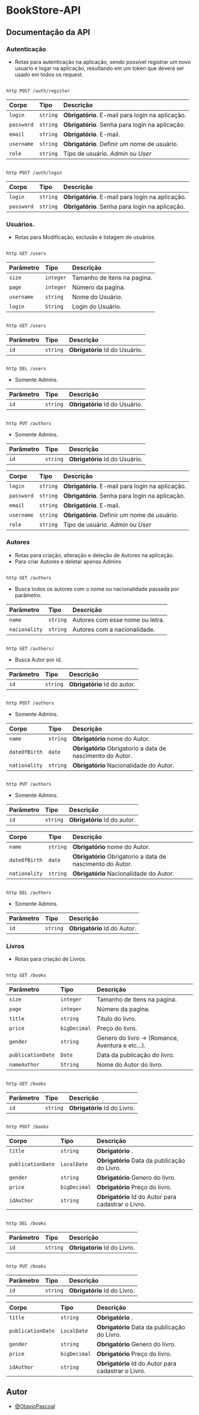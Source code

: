 # BookStore-API

## Documentação da API

### Autenticação

- Rotas para autenticação na aplicação, sendo possivel registrar um novo usuario e logar na aplicação, resultando em um token que deverá ser usado em todos os request.

##

``http
  POST /auth/register
``

| Corpo   | Tipo       | Descrição                           |
| :---------- | :--------- | :---------------------------------- |
| `login` | `string` | **Obrigatório**. E-mail para login na aplicação.  |
| `password` | `string` | **Obrigatório**. Senha para login na aplicação. |
| `email` | `string` | **Obrigatório**. E-mail. |
| `username` | `string` | **Obrigatório**. Definir um nome de usuário. |
| `role` | `string` | Tipo de usuário. *Admin* ou *User* |

##
``http
  POST /auth/login
``

| Corpo   | Tipo       | Descrição                           |
| :---------- | :--------- | :---------------------------------- |
| `login` | `string` | **Obrigatório**. E-mail para login na aplicação.  |
| `password` | `string` | **Obrigatório**. Senha para login na aplicação. |

### Usuários.

- Rotas para Modificação, exclusão e listagem de usuários.

##

``http
  GET /users
``

| Parâmetro   | Tipo       | Descrição                                   |
| :---------- | :--------- | :------------------------------------------ |
| `size`      | `integer` | Tamanho de itens na pagina. |
| `page`      | `integer` | Número da pagina. |
| `username`      | `string` | Nome do Usuário. |
| `login`      | `String` | Login do Usuário. |

##
``http
  GET /users
``

| Parâmetro   | Tipo       | Descrição                                   |
| :---------- | :--------- | :------------------------------------------ |
| `id`      | `string` | **Obrigatório** Id do Usuário. |


##
``http
  DEL /users
``
- Somente Admins.

| Parâmetro   | Tipo       | Descrição                                   |
| :---------- | :--------- | :------------------------------------------ |
| `id`      | `string` | **Obrigatório** Id do Usuário. |

##
``http
  PUT /authors
``
- Somente Admins.

| Parâmetro   | Tipo       | Descrição                                   |
| :---------- | :--------- | :------------------------------------------ |
| `id`      | `string` | **Obrigatório** Id do Usuário. |

| Corpo   | Tipo       | Descrição                           |
| :---------- | :--------- | :---------------------------------- |
| `login` | `string` | **Obrigatório**. E-mail para login na aplicação.  |
| `password` | `string` | **Obrigatório**. Senha para login na aplicação. |
| `email` | `string` | **Obrigatório**. E-mail. |
| `username` | `string` | **Obrigatório**. Definir um nome de usuário. |
| `role` | `string` | Tipo de usuário. *Admin* ou *User* |


### Autores

- Rotas para criação, alteração e deleção de Autores na aplicação.
- Para criar Autores e deletar apenas Admins

##

``http
  GET /authors
``
- Busca todos os autores com o nome ou nacionalidade passada por parâmetro.
  
| Parâmetro   | Tipo       | Descrição                                   |
| :---------- | :--------- | :------------------------------------------ |
| `name`      | `string` | Autores com esse nome ou letra. |
| `nacionality`| `string` | Autores com a nacionalidade. |

##
``http
  GET /authors/
``
- Busca Autor por id.

| Parâmetro   | Tipo       | Descrição                                   |
| :---------- | :--------- | :------------------------------------------ |
| `id`      | `string` | **Obrigatório** Id do autor. |

##
``http
  POST /authors
``

- Somente Admins.

| Corpo         | Tipo       | Descrição                                   |
| :----------   | :--------- | :------------------------------------------ |
| `name`        | `string` | **Obrigatório** nome do Autor. |
| `dateOfBirth` | `date` | **Obrigatório** Obrigatorio a data de nascimento do Autor. |
| `nationality`   | `string` | **Obrigatório** Nacionalidade do Autor. |

##
``http
  PUT /authors
``
- Somente Admins.

| Parâmetro   | Tipo       | Descrição                                   |
| :---------- | :--------- | :------------------------------------------ |
| `id`      | `string` | **Obrigatório** Id do autor. |

| Corpo         | Tipo       | Descrição                                   |
| :----------   | :--------- | :------------------------------------------ |
| `name`        | `string` | **Obrigatório** nome do Autor. |
| `dateOfBirth` | `date` | **Obrigatório** Obrigatorio a data de nascimento do Autor. |
| `nationality`   | `string` | **Obrigatório** Nacionalidade do Autor. |

##
``http
  DEL /authors
``
- Somente Admins.

| Parâmetro   | Tipo       | Descrição                                   |
| :---------- | :--------- | :------------------------------------------ |
| `id`      | `string` | **Obrigatório** Id do Autor. |



### Livros

- Rotas para criação de Livros.

##

``http
  GET /books
``

| Parâmetro   | Tipo       | Descrição                                   |
| :---------- | :--------- | :------------------------------------------ |
| `size`      | `integer` | Tamanho de itens na pagina. |
| `page`      | `integer` | Número da pagina. |
| `title`      | `string` | Titulo do livro. |
| `price`      | `bigDecimal` | Preço do livro. |
| `gender`      | `string` | Genero do livro -> (Romance, Aventura e etc...). |
| `publicationDate`      | `Date` | Data da publicação do livro. |
| `nameAuthor`      | `String` | Nome do Autor do livro. |

##
``http
  GET /books
``

| Parâmetro   | Tipo       | Descrição                                   |
| :---------- | :--------- | :------------------------------------------ |
| `id`      | `string` | **Obrigatório** Id do Livro. |

##
``http
  POST /books
``

| Corpo         | Tipo       | Descrição                                   |
| :----------   | :--------- | :------------------------------------------ |
| `title`    | `string`  | **Obrigatório** . |
| `publicationDate`   | `LocalDate`   | **Obrigatório** Data da publicação do Livro. |
| `gender`   | `string`   | **Obrigatório** Genero do livro. |
| `price`   | `bigDecimal`   | **Obrigatório** Preço do livro. |
| `idAuthor`   | `string`   | **Obrigatório** Id do Autor para cadastrar o Livro. |

##
``http
  DEL /books
``

| Parâmetro   | Tipo       | Descrição                                   |
| :---------- | :--------- | :------------------------------------------ |
| `id`      | `string` | **Obrigatório** Id do Livro. |

##
``http
  PUT /books
``


| Parâmetro   | Tipo       | Descrição                                   |
| :---------- | :--------- | :------------------------------------------ |
| `id`      | `string` | **Obrigatório** Id do Livro. |

| Corpo         | Tipo       | Descrição                                   |
| :----------   | :--------- | :------------------------------------------ |
| `title`    | `string`  | **Obrigatório** . |
| `publicationDate`   | `LocalDate`   | **Obrigatório** Data da publicação do Livro. |
| `gender`   | `string`   | **Obrigatório** Genero do livro. |
| `price`   | `bigDecimal`   | **Obrigatório** Preço do livro. |
| `idAuthor`   | `string`   | **Obrigatório** Id do Autor para cadastrar o Livro. |


## Autor

- [@OtavioPascoal](https://github.com/0tavioPascoal)
